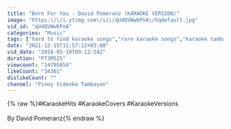 ```yaml
---
title: "Born For You - David Pomeranz (KARAOKE VERSION)"
image: "https:\/\/i.ytimg.com\/vi\/qU4QVWw6PnA\/hqdefault.jpg"
vid_id: "qU4QVWw6PnA"
categories: "Music"
tags: ["hard to find karaoke songs","rare karaoke songs","karaoke tambayan online"]
date: "2021-12-15T11:57:12+03:00"
vid_date: "2018-05-10T09:12:54Z"
duration: "PT3M52S"
viewcount: "14705854"
likeCount: "34301"
dislikeCount: ""
channel: "Pinoy Videoke Tambayan"
---
```

{% raw %}#KaraokeHits #KaraokeCovers #KaraokeVersions<br /><br />By David Pomeranz{% endraw %}
